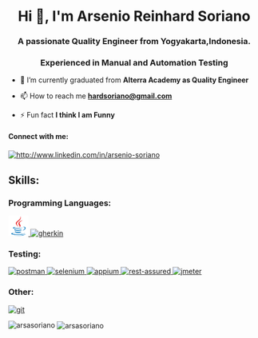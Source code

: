 <h1 align="center">Hi 👋, I'm Arsenio Reinhard Soriano</h1>
<h3 align="center">A passionate Quality Engineer from Yogyakarta,Indonesia.</h3>
<h3 align="center">Experienced in Manual and Automation Testing</h3>

- 🔭 I’m currently graduated from **Alterra Academy as Quality Engineer**

- 📫 How to reach me **hardsoriano@gmail.com**

- ⚡ Fun fact **I think I am Funny**

<h4 align="left">Connect with me:</h4>
<p align="left">
<a href="https://www.linkedin.com/in/arsenio-soriano/" target="blank"><img align="center" src="https://www.logo.wine/a/logo/LinkedIn/LinkedIn-Logo.wine.svg" alt="http://www.linkedin.com/in/arsenio-soriano" height="40" width="80" /></a>
</p>

<h2 align="left">Skills:</h2>
<h3 align="left">Programming Languages:</h3>
<p align="left"> <a href="https://www.java.com" target="_blank" rel="noreferrer"> <img src="https://raw.githubusercontent.com/devicons/devicon/master/icons/java/java-original.svg" alt="java" width="40" height="40"/> </a> <a href="https://cucumber.io/" target="_blank" rel="noreferrer"> <img src="https://brandslogos.com/wp-content/uploads/images/large/cucumber-logo.png" alt="gherkin" width="40" height="40"/> </a> </p>

<h3 align="left">Testing:</h3>
<p align="left"> <a href="https://postman.com" target="_blank" rel="noreferrer"> <img src="https://www.vectorlogo.zone/logos/getpostman/getpostman-icon.svg" alt="postman" width="40" height="40"/> </a> <a href="https://www.selenium.dev" target="_blank" rel="noreferrer"> <img src="https://raw.githubusercontent.com/detain/svg-logos/780f25886640cef088af994181646db2f6b1a3f8/svg/selenium-logo.svg" alt="selenium" width="40" height="40"/> </a> 
<a href="https://appium.io/" target="_blank" rel="noreferrer"> <img src="https://github.com/detain/svg-logos/blob/master/svg/appium.svg" alt="appium" width="40" height="40"/> </a> <a href="https://rest-assured.io/" target="_blank" rel="noreferrer"> <img src="https://github.com/rest-assured/rest-assured.github.io/blob/master/img/logo-transparent.png" alt="rest-assured" width="40" height="40"/> </a> <a href="https://jmeter.apache.org/" target="_blank" rel="noreferrer"> <img src="http://home.apache.org/~fschumacher/jmeter3.svg" alt="jmeter" width="80" height="40"/> </a></p>

<h3 align="left">Other:</h3>
<p align="left"> <a href="https://git-scm.com/" target="_blank" rel="noreferrer"> <img src="https://www.vectorlogo.zone/logos/git-scm/git-scm-icon.svg" alt="git" width="40" height="40"/> </a> </p>

<p><img align="left" src="https://github-readme-stats.vercel.app/api/top-langs?username=arsasoriano&show_icons=true&locale=en&layout=compact" alt="arsasoriano" /></p>

<p>&nbsp;<img align="center" src="https://github-readme-stats.vercel.app/api?username=arsasoriano&show_icons=true&locale=en" alt="arsasoriano" /></p>
